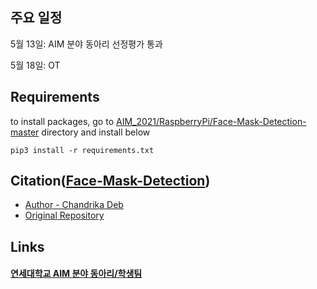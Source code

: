 ## 주요 일정
  5월 13일: AIM 분야 동아리 선정평가 통과
  
  5월 18일: OT
  
## Requirements
   to install packages, go to [AIM_2021/RaspberryPi/Face-Mask-Detection-master](https://github.com/SBTMLab/AIM_2021/tree/main/RaspberryPi/Face-Mask-Detection-master) directory and install below

    pip3 install -r requirements.txt
    

## Citation([Face-Mask-Detection](https://github.com/SBTMLab/AIM_2021/tree/main/RaspberryPi/Face-Mask-Detection-master))


* [Author - Chandrika Deb](https://github.com/chandrikadeb7)
* [Original Repository](https://github.com/chandrikadeb7/Face-Mask-Detection)


## Links  
  
#### [연세대학교 AIM 분야 동아리/학생팀](http://linc4th.yonsei.ac.kr/aim/club.php)

